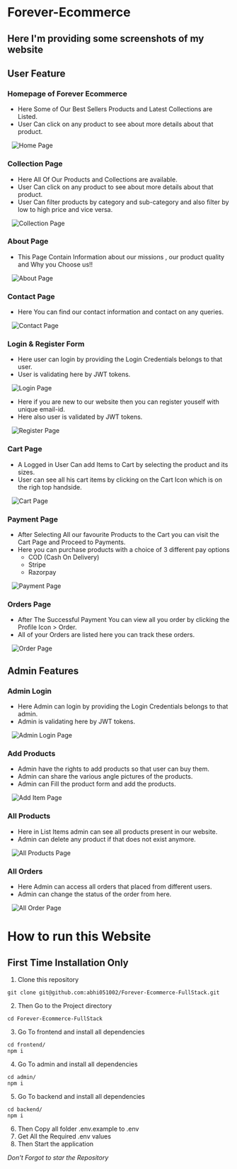# Forever-Ecommerce

## Here I'm providing some screenshots of my website

## User Feature

### Homepage of Forever Ecommerce

- Here Some of Our Best Sellers Products and Latest Collections are Listed.
- User Can click on any product to see about more details about that product.

<img src="frontend/src/assets/home.png" alt="Home Page" style="padding:0 10px;"/>

### Collection Page

- Here All Of Our Products and Collections are available.
- User Can click on any product to see about more details about that product.
- User Can filter products by category and sub-category and also filter by low to high price and vice versa.

<img src="frontend/src/assets/collection.png" alt="Collection Page" style="padding:0 10px;"/>

### About Page

- This Page Contain Information about our missions , our product quality and Why you Choose us!!

<img src="frontend/src/assets/about.png" alt="About Page" style="padding:0 10px;"/>

### Contact Page

- Here You can find our contact information and contact on any queries.

<img src="frontend/src/assets/contact.png" alt="Contact Page" style="padding:0 10px;"/>

### Login & Register Form

- Here user can login by providing the Login Credentials belongs to that user.
- User is validating here by JWT tokens.

<img src="frontend/src/assets/login.png" alt="Login Page" style="padding:0 10px;"/>

- Here if you are new to our website then you can register youself with unique email-id.
- Here also user is validated by JWT tokens.

<img src="frontend/src/assets/signup.png" alt="Register Page" style="padding:0 10px;"/>

### Cart Page

- A Logged in User Can add Items to Cart by selecting the product and its sizes.
- User can see all his cart items by clicking on the Cart Icon which is on the righ top handside.

<img src="frontend/src/assets/cartpage.png" alt="Cart Page" style="padding:0 10px;"/>

### Payment Page

- After Selecting All our favourite Products to the Cart you can visit the Cart Page and Proceed to Payments.
- Here you can purchase products with a choice of 3 different pay options
  - COD (Cash On Delivery)
  - Stripe
  - Razorpay

<img src="frontend/src/assets/payment-order.png" alt="Payment Page" style="padding:0 10px;"/>

### Orders Page

- After The Successful Payment You can view all you order by clicking the Profile Icon > Order.
- All of your Orders are listed here you can track these orders.

<img src="frontend/src/assets/order.png" alt="Order Page" style="padding:0 10px;"/>

## Admin Features

### Admin Login

- Here Admin can login by providing the Login Credentials belongs to that admin.
- Admin is validating here by JWT tokens.

<img src="frontend/src/assets/admin-login.png" alt="Admin Login Page" style="padding:0 10px;"/>

### Add Products

- Admin have the rights to add products so that user can buy them.
- Admin can share the various angle pictures of the products.
- Admin can Fill the product form and add the products.

<img src="frontend/src/assets/add-items.png" alt="Add Item Page" style="padding:0 10px;"/>

### All Products

- Here in List Items admin can see all products present in our website.
- Admin can delete any product if that does not exist anymore.

<img src="frontend/src/assets/all-items.png" alt="All Products Page" style="padding:0 10px;"/>

### All Orders

- Here Admin can access all orders that placed from different users.
- Admin can change the status of the order from here.

<img src="frontend/src/assets/all-orders.png" alt="All Order Page" style="padding:0 10px;"/>

# How to run this Website

## First Time Installation Only

1. Clone this repository

  ```
  git clone git@github.com:abhi051002/Forever-Ecommerce-FullStack.git
  ```

2. Then Go to the Project directory

  ```
  cd Forever-Ecommerce-FullStack
  ```

3. Go To frontend and install all dependencies

  ```
  cd frontend/
  npm i
  ```

4. Go To admin and install all dependencies

  ```
  cd admin/
  npm i
  ```

5. Go To backend and install all dependencies
  ```
  cd backend/
  npm i
  ```

6. Then Copy all folder .env.example to .env
7. Get All the Required .env values
8. Then Start the application

*Don't Forgot to star the Repository*
